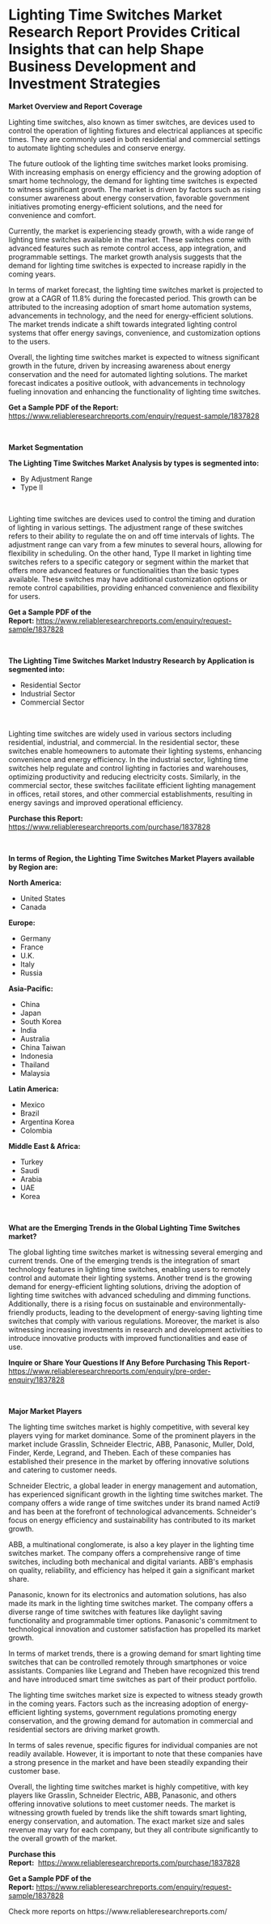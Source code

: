 <p><h1>Lighting Time Switches Market Research Report Provides Critical Insights that can help Shape Business Development and Investment Strategies</h1></p><p><strong>Market Overview and Report Coverage</strong></p>
<p><p>Lighting time switches, also known as timer switches, are devices used to control the operation of lighting fixtures and electrical appliances at specific times. They are commonly used in both residential and commercial settings to automate lighting schedules and conserve energy.</p><p>The future outlook of the lighting time switches market looks promising. With increasing emphasis on energy efficiency and the growing adoption of smart home technology, the demand for lighting time switches is expected to witness significant growth. The market is driven by factors such as rising consumer awareness about energy conservation, favorable government initiatives promoting energy-efficient solutions, and the need for convenience and comfort.</p><p>Currently, the market is experiencing steady growth, with a wide range of lighting time switches available in the market. These switches come with advanced features such as remote control access, app integration, and programmable settings. The market growth analysis suggests that the demand for lighting time switches is expected to increase rapidly in the coming years.</p><p>In terms of market forecast, the lighting time switches market is projected to grow at a CAGR of 11.8% during the forecasted period. This growth can be attributed to the increasing adoption of smart home automation systems, advancements in technology, and the need for energy-efficient solutions. The market trends indicate a shift towards integrated lighting control systems that offer energy savings, convenience, and customization options to the users.</p><p>Overall, the lighting time switches market is expected to witness significant growth in the future, driven by increasing awareness about energy conservation and the need for automated lighting solutions. The market forecast indicates a positive outlook, with advancements in technology fueling innovation and enhancing the functionality of lighting time switches.</p></p>
<p><strong>Get a Sample PDF of the Report:</strong> <a href="https://www.reliableresearchreports.com/enquiry/request-sample/1837828">https://www.reliableresearchreports.com/enquiry/request-sample/1837828</a></p>
<p>&nbsp;</p>
<p><strong>Market Segmentation</strong></p>
<p><strong>The Lighting Time Switches Market Analysis by types is segmented into:</strong></p>
<p><ul><li>By Adjustment Range</li><li>Type II</li></ul></p>
<p>&nbsp;</p>
<p><p>Lighting time switches are devices used to control the timing and duration of lighting in various settings. The adjustment range of these switches refers to their ability to regulate the on and off time intervals of lights. The adjustment range can vary from a few minutes to several hours, allowing for flexibility in scheduling. On the other hand, Type II market in lighting time switches refers to a specific category or segment within the market that offers more advanced features or functionalities than the basic types available. These switches may have additional customization options or remote control capabilities, providing enhanced convenience and flexibility for users.</p></p>
<p><strong>Get a Sample PDF of the Report:</strong>&nbsp;<a href="https://www.reliableresearchreports.com/enquiry/request-sample/1837828">https://www.reliableresearchreports.com/enquiry/request-sample/1837828</a></p>
<p>&nbsp;</p>
<p><strong>The Lighting Time Switches Market Industry Research by Application is segmented into:</strong></p>
<p><ul><li>Residential Sector</li><li>Industrial Sector</li><li>Commercial Sector</li></ul></p>
<p>&nbsp;</p>
<p><p>Lighting time switches are widely used in various sectors including residential, industrial, and commercial. In the residential sector, these switches enable homeowners to automate their lighting systems, enhancing convenience and energy efficiency. In the industrial sector, lighting time switches help regulate and control lighting in factories and warehouses, optimizing productivity and reducing electricity costs. Similarly, in the commercial sector, these switches facilitate efficient lighting management in offices, retail stores, and other commercial establishments, resulting in energy savings and improved operational efficiency.</p></p>
<p><strong>Purchase this Report:</strong>&nbsp; <a href="https://www.reliableresearchreports.com/purchase/1837828">https://www.reliableresearchreports.com/purchase/1837828</a></p>
<p>&nbsp;</p>
<p><strong>In terms of Region, the Lighting Time Switches Market Players available by Region are:</strong></p>
<p>
    <p> <strong> North America: </strong>
        <ul>
            <li>United States</li>
            <li>Canada</li>
        </ul>
        </p> 
    <p> <strong> Europe: </strong>
        <ul>
            <li>Germany</li>
            <li>France</li>
            <li>U.K.</li>
            <li>Italy</li>
            <li>Russia</li>
        </ul>
        </p> 
    <p> <strong> Asia-Pacific: </strong>
        <ul>
            <li>China</li>
            <li>Japan</li>
            <li>South Korea</li>
            <li>India</li>
            <li>Australia</li>
            <li>China Taiwan</li>
            <li>Indonesia</li>
            <li>Thailand</li>
            <li>Malaysia</li>
        </ul>
        </p> 
    <p> <strong> Latin America: </strong>
        <ul>
            <li>Mexico</li>
            <li>Brazil</li>
            <li>Argentina Korea</li>
            <li>Colombia</li>
        </ul>
        </p> 
    <p> <strong> Middle East & Africa: </strong>
        <ul>
            <li>Turkey</li>
            <li>Saudi</li>
            <li>Arabia</li>
            <li>UAE</li>
            <li>Korea</li>
        </ul>
    </p>
    </p>
<p>&nbsp;</p>
<p><strong>What are the Emerging Trends in the Global Lighting Time Switches market?</strong></p>
<p><p>The global lighting time switches market is witnessing several emerging and current trends. One of the emerging trends is the integration of smart technology features in lighting time switches, enabling users to remotely control and automate their lighting systems. Another trend is the growing demand for energy-efficient lighting solutions, driving the adoption of lighting time switches with advanced scheduling and dimming functions. Additionally, there is a rising focus on sustainable and environmentally-friendly products, leading to the development of energy-saving lighting time switches that comply with various regulations. Moreover, the market is also witnessing increasing investments in research and development activities to introduce innovative products with improved functionalities and ease of use.</p></p>
<p><strong>Inquire or Share Your Questions If Any Before Purchasing This Report</strong>- <a href="https://www.reliableresearchreports.com/enquiry/pre-order-enquiry/1837828">https://www.reliableresearchreports.com/enquiry/pre-order-enquiry/1837828</a></p>
<p>&nbsp;</p>
<p><strong>Major Market Players</strong></p>
<p><p>The lighting time switches market is highly competitive, with several key players vying for market dominance. Some of the prominent players in the market include Grasslin, Schneider Electric, ABB, Panasonic, Muller, Dold, Finder, Kerde, Legrand, and Theben. Each of these companies has established their presence in the market by offering innovative solutions and catering to customer needs.</p><p>Schneider Electric, a global leader in energy management and automation, has experienced significant growth in the lighting time switches market. The company offers a wide range of time switches under its brand named Acti9 and has been at the forefront of technological advancements. Schneider's focus on energy efficiency and sustainability has contributed to its market growth.</p><p>ABB, a multinational conglomerate, is also a key player in the lighting time switches market. The company offers a comprehensive range of time switches, including both mechanical and digital variants. ABB's emphasis on quality, reliability, and efficiency has helped it gain a significant market share.</p><p>Panasonic, known for its electronics and automation solutions, has also made its mark in the lighting time switches market. The company offers a diverse range of time switches with features like daylight saving functionality and programmable timer options. Panasonic's commitment to technological innovation and customer satisfaction has propelled its market growth.</p><p>In terms of market trends, there is a growing demand for smart lighting time switches that can be controlled remotely through smartphones or voice assistants. Companies like Legrand and Theben have recognized this trend and have introduced smart time switches as part of their product portfolio.</p><p>The lighting time switches market size is expected to witness steady growth in the coming years. Factors such as the increasing adoption of energy-efficient lighting systems, government regulations promoting energy conservation, and the growing demand for automation in commercial and residential sectors are driving market growth.</p><p>In terms of sales revenue, specific figures for individual companies are not readily available. However, it is important to note that these companies have a strong presence in the market and have been steadily expanding their customer base.</p><p>Overall, the lighting time switches market is highly competitive, with key players like Grasslin, Schneider Electric, ABB, Panasonic, and others offering innovative solutions to meet customer needs. The market is witnessing growth fueled by trends like the shift towards smart lighting, energy conservation, and automation. The exact market size and sales revenue may vary for each company, but they all contribute significantly to the overall growth of the market.</p></p>
<p><strong>Purchase this Report:</strong>&nbsp;&nbsp;<a href="https://www.reliableresearchreports.com/purchase/1837828">https://www.reliableresearchreports.com/purchase/1837828</a></p>
<p></p>
<p><strong>Get a Sample PDF of the Report:</strong>&nbsp;<a href="https://www.reliableresearchreports.com/enquiry/request-sample/1837828">https://www.reliableresearchreports.com/enquiry/request-sample/1837828</a></p>
<p>Check more reports on https://www.reliableresearchreports.com/</p>